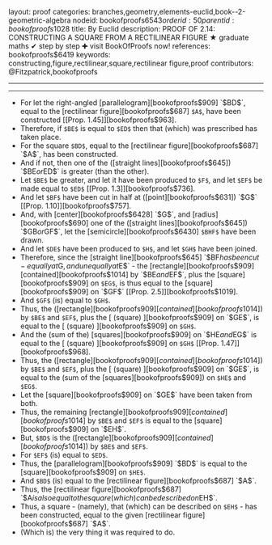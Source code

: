 layout: proof
categories: branches,geometry,elements-euclid,book--2-geometric-algebra
nodeid: bookofproofs$6543
orderid: 50
parentid: bookofproofs$1028
title: By Euclid
description: PROOF OF 2.14: CONSTRUCTING A SQUARE FROM A RECTILINEAR FIGURE &#9733; graduate maths &#10004; step by step &#10010; visit BookOfProofs now!
references: bookofproofs$6419
keywords: constructing,figure,rectilinear,square,rectilinear figure,proof
contributors: @Fitzpatrick,bookofproofs

---


---



* For let the right-angled [parallelogram][bookofproofs$909] `$BD$`, equal to the [rectilinear figure][bookofproofs$687] `$A$`, have been constructed [[Prop. 1.45]][bookofproofs$963].
* Therefore, if `$BE$` is equal to `$ED$` then that (which) was prescribed has taken place.
* For the square `$BD$`, equal to the [rectilinear figure][bookofproofs$687] `$A$`, has been constructed.
* And if not, then one of the ([straight lines][bookofproofs$645]) `$BE$` or `$ED$` is greater (than the other).
* Let `$BE$` be greater, and let it have been produced to `$F$`, and let `$EF$` be made equal to `$ED$` [[Prop. 1.3]][bookofproofs$736].
* And let `$BF$` have been cut in half at ([point][bookofproofs$631]) `$G$` [[Prop. 1.10]][bookofproofs$757].
* And, with [center][bookofproofs$6428] `$G$`, and [radius][bookofproofs$690] one of the ([straight lines][bookofproofs$645]) `$GB$` or `$GF$`, let the [semicircle][bookofproofs$6430] `$BHF$` have been drawn.
* And let `$DE$` have been produced to `$H$`, and let `$GH$` have been joined.
* Therefore, since the [straight line][bookofproofs$645] `$BF$` has been cut - equally at `$G$`, and unequally at `$E$` - the [rectangle][bookofproofs$909] [contained][bookofproofs$1014] by `$BE$` and `$EF$`, plus the [square][bookofproofs$909] on `$EG$`, is thus equal to the [square][bookofproofs$909] on `$GF$` [[Prop. 2.5]][bookofproofs$1019].
* And `$GF$` (is) equal to `$GH$`.
* Thus, the ([rectangle][bookofproofs$909] [contained][bookofproofs$1014]) by `$BE$` and `$EF$`, plus the [ (square) ][bookofproofs$909] on `$GE$`, is equal to the [ (square) ][bookofproofs$909] on `$GH$`.
* And the (sum of the) [squares][bookofproofs$909] on `$HE$` and `$EG$` is equal to the [ (square) ][bookofproofs$909] on `$GH$` [[Prop. 1.47]][bookofproofs$968].
* Thus, the ([rectangle][bookofproofs$909] [contained][bookofproofs$1014]) by `$BE$` and `$EF$`, plus the [ (square) ][bookofproofs$909] on `$GE$`, is equal to the (sum of the [squares][bookofproofs$909]) on `$HE$` and `$EG$`.
* Let the [square][bookofproofs$909] on `$GE$` have been taken from both.
* Thus, the remaining [rectangle][bookofproofs$909] [contained][bookofproofs$1014] by `$BE$` and `$EF$` is equal to the [square][bookofproofs$909] on `$EH$`.
* But, `$BD$` is the ([rectangle][bookofproofs$909] [contained][bookofproofs$1014]) by `$BE$` and `$EF$`.
* For `$EF$` (is) equal to `$ED$`.
* Thus, the [parallelogram][bookofproofs$909] `$BD$` is equal to the [square][bookofproofs$909] on `$HE$`.
* And `$BD$` (is) equal to the [rectilinear figure][bookofproofs$687] `$A$`.
* Thus, the [rectilinear figure][bookofproofs$687] `$A$` is also equal to the square (which) can be described on `$EH$`.
* Thus, a square - (namely), that (which) can be described on `$EH$` - has been constructed, equal to the given [rectilinear figure][bookofproofs$687] `$A$`.
* (Which is) the very thing it was required to do.
